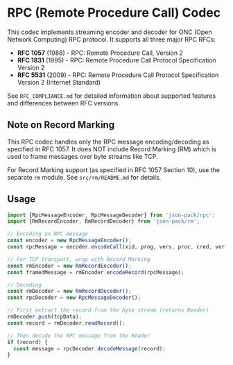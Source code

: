 # RPC (Remote Procedure Call) Codec

This codec implements streaming encoder and decoder for ONC (Open Network Computing)
RPC protocol. It supports all three major RPC RFCs:

- **RFC 1057** (1988) - RPC: Remote Procedure Call, Version 2
- **RFC 1831** (1995) - RPC: Remote Procedure Call Protocol Specification Version 2
- **RFC 5531** (2009) - RPC: Remote Procedure Call Protocol Specification Version 2 (Internet Standard)

See `RFC_COMPLIANCE.md` for detailed information about supported features and differences between RFC versions.

## Note on Record Marking

This RPC codec handles only the RPC message encoding/decoding as specified in
RFC 1057. It does NOT include Record Marking (RM) which is used to frame
messages over byte streams like TCP.

For Record Marking support (as specified in RFC 1057 Section 10), use the
separate `rm` module. See `src/rm/README.md` for details.

## Usage

```typescript
import {RpcMessageEncoder, RpcMessageDecoder} from 'json-pack/rpc';
import {RmRecordEncoder, RmRecordDecoder} from 'json-pack/rm';

// Encoding an RPC message
const encoder = new RpcMessageEncoder();
const rpcMessage = encoder.encodeCall(xid, prog, vers, proc, cred, verf);

// For TCP transport, wrap with Record Marking
const rmEncoder = new RmRecordEncoder();
const framedMessage = rmEncoder.encodeRecord(rpcMessage);

// Decoding
const rmDecoder = new RmRecordDecoder();
const rpcDecoder = new RpcMessageDecoder();

// First extract the record from the byte stream (returns Reader)
rmDecoder.push(tcpData);
const record = rmDecoder.readRecord();

// Then decode the RPC message from the Reader
if (record) {
  const message = rpcDecoder.decodeMessage(record);
}
```
